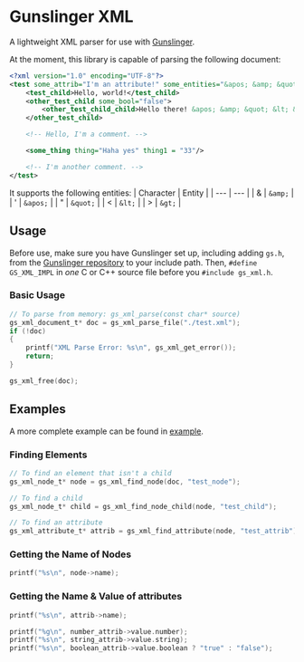 # Gunslinger XML
A lightweight XML parser for use with [Gunslinger](https://github.com/MrFrenik/gunslinger).

At the moment, this library is capable of parsing the following document:

```xml
<?xml version="1.0" encoding="UTF-8"?>
<test some_attrib="I'm an attribute!" some_entities="&apos; &amp; &quot; &lt; &gt;" some_number1  =     "384.7" some_bool="true">
	<test_child>Hello, world!</test_child>
	<other_test_child some_bool="false">
		<other_test_child_child>Hello there! &apos; &amp; &quot; &lt; &gt;</other_test_child_child>
	</other_test_child>

	<!-- Hello, I'm a comment. -->

	<some_thing thing="Haha yes" thing1 = "33"/>

	<!-- I'm another comment. -->
</test>
```

It supports the following entities:
| Character | Entity |
| --- | --- |
| & | `&amp;` |
| ' | `&apos;` |
| " | `&quot;` |
| < | `&lt;` |
| > | `&gt;` |

## Usage
Before use, make sure you have Gunslinger set up, including adding `gs.h`, from the
[Gunslinger repository](https://github.com/MrFrenik/gunslinger) to your include path.
Then, `#define GS_XML_IMPL` in *one* C or C++ source file before you `#include gs_xml.h`.

### Basic Usage
```c
// To parse from memory: gs_xml_parse(const char* source)
gs_xml_document_t* doc = gs_xml_parse_file("./test.xml");
if (!doc)
{
	printf("XML Parse Error: %s\n", gs_xml_get_error());
	return;
}

gs_xml_free(doc);
```

## Examples
A more complete example can be found in [example](https://github.com/veridisquot/gs_xml/tree/master/example).

### Finding Elements
```c
// To find an element that isn't a child
gs_xml_node_t* node = gs_xml_find_node(doc, "test_node");

// To find a child
gs_xml_node_t* child = gs_xml_find_node_child(node, "test_child");

// To find an attribute
gs_xml_attribute_t* attrib = gs_xml_find_attribute(node, "test_attrib");
```

### Getting the Name of Nodes
```c
printf("%s\n", node->name);
```

### Getting the Name & Value of attributes
```c
printf("%s\n", attrib->name);

printf("%g\n", number_attrib->value.number);
printf("%s\n", string_attrib->value.string);
printf("%s\n", boolean_attrib->value.boolean ? "true" : "false");
```

